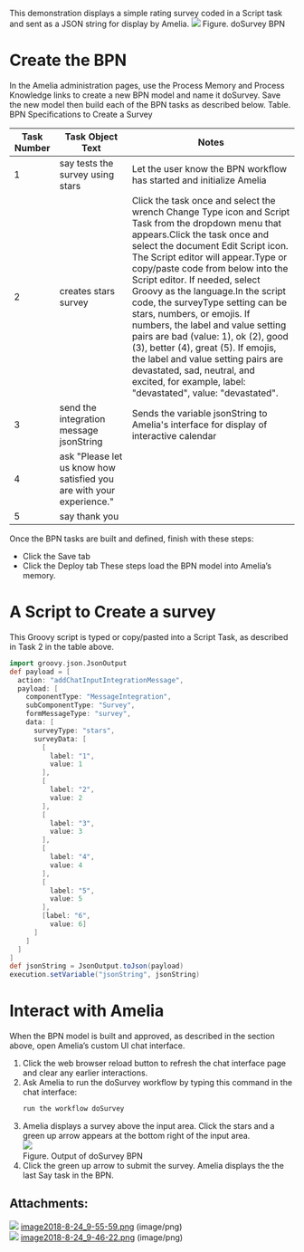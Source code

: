 This demonstration displays a simple rating survey coded in a Script task and sent as a JSON string for display by Amelia.
![](attachments/11939973/11939975.png)
Figure. doSurvey BPN
# Create the BPN
In the Amelia administration pages, use the Process Memory and Process Knowledge links to create a new BPN model and name it doSurvey. Save the new model then build each of the BPN tasks as described below.
Table. BPN Specifications to Create a Survey

| Task Number | Task Object Text | Notes |
| ----|----|----|
| 1 | say tests the survey using stars | Let the user know the BPN workflow has started and initialize Amelia |
| 2 | creates stars survey | Click the task once and select the wrench Change Type icon and Script Task from the dropdown menu that appears.Click the task once and select the document Edit Script icon. The Script editor will appear.Type or copy/paste code from below into the Script editor. If needed, select Groovy as the language.In the script code, the surveyType setting can be stars, numbers, or emojis. If numbers, the label and value setting pairs are bad (value: 1), ok (2), good (3), better (4), great (5). If emojis, the label and value setting pairs are devastated, sad, neutral, and excited, for example, label: "devastated", value: "devastated". |
| 3 | send the integration message jsonString | Sends the variable jsonString to Amelia's interface for display of interactive calendar |
| 4 | ask "Please let us know how satisfied you are with your experience." |  |
| 5 | say thank you |  |

Once the BPN tasks are built and defined, finish with these steps:
-   Click the Save tab
-   Click the Deploy tab
These steps load the BPN model into Amelia’s memory.
# A Script to Create a survey
This Groovy script is typed or copy/pasted into a Script Task, as described in Task 2 in the table above.
``` groovy
import groovy.json.JsonOutput
def payload = [
  action: "addChatInputIntegrationMessage",
  payload: [
    componentType: "MessageIntegration",
    subComponentType: "Survey",
    formMessageType: "survey",
    data: [
      surveyType: "stars",
      surveyData: [
        [
          label: "1",
          value: 1
        ],
        [
          label: "2",
          value: 2
        ],
        [
          label: "3",
          value: 3
        ],
        [
          label: "4",
          value: 4
        ],
        [
          label: "5",
          value: 5
        ],
        [label: "6",
          value: 6]
      ]
    ]
  ]
]
def jsonString = JsonOutput.toJson(payload)
execution.setVariable("jsonString", jsonString)
```
# Interact with Amelia
When the BPN model is built and approved, as described in the section above, open Amelia’s custom UI chat interface.
1.  Click the web browser reload button to refresh the chat interface page and clear any earlier interactions.
2.  Ask Amelia to run the doSurvey workflow by typing this command in the chat interface:
    ``` groovy
    run the workflow doSurvey
    ```
3.  Amelia displays a survey above the input area. Click the stars and a green up arrow appears at the bottom right of the input area.  
    ![](attachments/11939973/11939974.png)  
    Figure. Output of doSurvey BPN  
4.  Click the green up arrow to submit the survey. Amelia displays the the last Say task in the BPN.
## Attachments:
![](images/icons/bullet_blue.gif) [image2018-8-24_9-55-59.png](attachments/11939973/11939974.png) (image/png)  
![](images/icons/bullet_blue.gif) [image2018-8-24_9-46-22.png](attachments/11939973/11939975.png) (image/png)  
